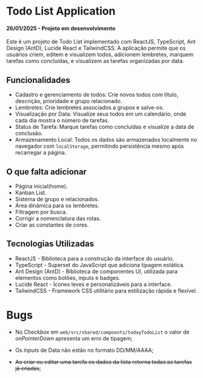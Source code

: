 # Todo List Application

#### 26/01/2025 - Projeto em desenvolvimento

Este é um projeto de Todo List implementado com ReactJS, TypeScript, Ant Design (AntD), Lucide React e TailwindCSS. A aplicação permite que os usuários criem, editem e visualizem todos, adicionem lembretes, marquem tarefas como concluídas, e visualizem as tarefas organizadas por data.

## Funcionalidades

- Cadastro e gerenciamento de todos: Crie novos todos com título, descrição, prioridade e grupo relacionado.
- Lembretes: Crie lembretes associados a grupos e salve-os.
- Visualização por Data: Visualize seus todos em um calendário, onde cada dia mostra o número de tarefas.
- Status de Tarefa: Marque tarefas como concluídas e visualize a data de conclusão.
- Armazenamento Local: Todos os dados são armazenados localmente no navegador com `localStorage`, permitindo persistência mesmo após recarregar a página.

## O que falta adicionar

- Página inicial(home).
- Kanban List.
- Sistema de grupo e relacionados.
- Área dinâmica para os lembretes.
- Filtragem por busca.
- Corrigir a nomenclatura das rotas.
- Criar as constantes de cores.

## Tecnologias Utilizadas

- ReactJS - Biblioteca para a construção da interface do usuário.
- TypeScript - Superset do JavaScript que adiciona tipagem estática.
- Ant Design (AntD) - Biblioteca de componentes UI, utilizada para elementos como botões, inputs e badges.
- Lucide React - Ícones leves e personalizáveis para a interface.
- TailwindCSS - Framework CSS utilitário para estilização rápida e flexível.

#

# Bugs

- No _Checkbox_ em `web/src/shared/compoents/todayTodoList` o valor de _onPointerDown_ apresenta um erro de tipagem;

- Os _inputs_ de Data não estão no formato DD/MM/AAAA;

- ~~Ao criar ou editar uma tarefa os dados da lista retorna todas as tarefas já criadas~~;

